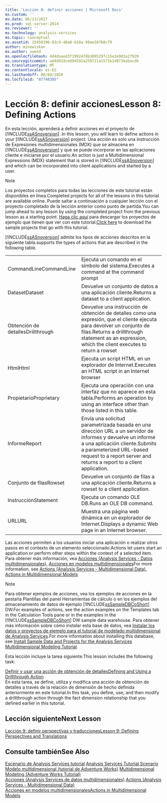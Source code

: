 ```yaml
---
title: 'Lección 8: definir acciones | Microsoft Docs'
ms.custom: ''
ms.date: 06/13/2017
ms.prod: sql-server-2014
ms.reviewer: ''
ms.technology: analysis-services
ms.topic: conceptual
ms.assetid: 15459396-83c9-48a0-b10a-99ae38768c79
author: minewiskan
ms.author: owend
ms.openlocfilehash: 4d4daaed3f1992478b309529fc15e2e903a27920
ms.sourcegitcommit: ad4d92dce894592a259721a1571b1d8736abacdb
ms.translationtype: MT
ms.contentlocale: es-ES
ms.lasthandoff: 08/04/2020
ms.locfileid: "87748385"
---
```

# <a name="lesson-8-defining-actions"></a><span data-ttu-id="8a255-102">Lección 8: definir acciones</span><span class="sxs-lookup"><span data-stu-id="8a255-102">Lesson 8: Defining Actions</span></span>
  <span data-ttu-id="8a255-103">En esta lección, aprenderá a definir acciones en el proyecto de [!INCLUDE[ssASnoversion](../includes/ssasnoversion-md.md)] .</span><span class="sxs-lookup"><span data-stu-id="8a255-103">In this lesson, you will learn to define actions in your [!INCLUDE[ssASnoversion](../includes/ssasnoversion-md.md)] project.</span></span> <span data-ttu-id="8a255-104">Una acción es solo una instrucción de Expresiones multidimensionales (MDX) que se almacena en [!INCLUDE[ssASnoversion](../includes/ssasnoversion-md.md)] y que se puede incorporar en las aplicaciones cliente e iniciarse por el usuario.</span><span class="sxs-lookup"><span data-stu-id="8a255-104">An action is just a Multidimensional Expressions (MDX) statement that is stored in [!INCLUDE[ssASnoversion](../includes/ssasnoversion-md.md)] and which can be incorporated into client applications and started by a user.</span></span>  
  
> [!NOTE]  
>  <span data-ttu-id="8a255-105">Los proyectos completos para todas las lecciones de este tutorial están disponibles en línea.</span><span class="sxs-lookup"><span data-stu-id="8a255-105">Completed projects for all of the lessons in this tutorial are available online.</span></span> <span data-ttu-id="8a255-106">Puede saltar a continuación a cualquier lección con el proyecto completado de la lección anterior como punto de partida.</span><span class="sxs-lookup"><span data-stu-id="8a255-106">You can jump ahead to any lesson by using the completed project from the previous lesson as a starting point.</span></span> <span data-ttu-id="8a255-107">[Haga clic aquí](https://go.microsoft.com/fwlink/?LinkID=221866) para descargar los proyectos de ejemplo que tienen que ver con este tutorial.</span><span class="sxs-lookup"><span data-stu-id="8a255-107">[Click here](https://go.microsoft.com/fwlink/?LinkID=221866) to download the sample projects that go with this tutorial.</span></span>  
  
 [!INCLUDE[ssASnoversion](../includes/ssasnoversion-md.md)] <span data-ttu-id="8a255-108">admite los tipos de acciones descritos en la siguiente tabla.</span><span class="sxs-lookup"><span data-stu-id="8a255-108">supports the types of actions that are described in the following table.</span></span>  
  
|||  
|-|-|  
|<span data-ttu-id="8a255-109">CommandLine</span><span class="sxs-lookup"><span data-stu-id="8a255-109">CommandLine</span></span>|<span data-ttu-id="8a255-110">Ejecuta un comando en el símbolo del sistema.</span><span class="sxs-lookup"><span data-stu-id="8a255-110">Executes a command at the command prompt</span></span>|  
|<span data-ttu-id="8a255-111">Dataset</span><span class="sxs-lookup"><span data-stu-id="8a255-111">Dataset</span></span>|<span data-ttu-id="8a255-112">Devuelve un conjunto de datos a una aplicación cliente.</span><span class="sxs-lookup"><span data-stu-id="8a255-112">Returns a dataset to a client application.</span></span>|  
|<span data-ttu-id="8a255-113">Obtención de detalles</span><span class="sxs-lookup"><span data-stu-id="8a255-113">Drillthrough</span></span>|<span data-ttu-id="8a255-114">Devuelve una instrucción de obtención de detalles como una expresión, que el cliente ejecuta para devolver un conjunto de filas.</span><span class="sxs-lookup"><span data-stu-id="8a255-114">Returns a drillthrough statement as an expression, which the client executes to return a rowset</span></span>|  
|<span data-ttu-id="8a255-115">Html</span><span class="sxs-lookup"><span data-stu-id="8a255-115">Html</span></span>|<span data-ttu-id="8a255-116">Ejecuta un script HTML en un explorador de Internet.</span><span class="sxs-lookup"><span data-stu-id="8a255-116">Executes an HTML script in an Internet browser</span></span>|  
|<span data-ttu-id="8a255-117">Propietario</span><span class="sxs-lookup"><span data-stu-id="8a255-117">Proprietary</span></span>|<span data-ttu-id="8a255-118">Ejecuta una operación con una interfaz que no aparece en esta tabla.</span><span class="sxs-lookup"><span data-stu-id="8a255-118">Performs an operation by using an interface other than those listed in this table.</span></span>|  
|<span data-ttu-id="8a255-119">Informe</span><span class="sxs-lookup"><span data-stu-id="8a255-119">Report</span></span>|<span data-ttu-id="8a255-120">Envía una solicitud parametrizada basada en una dirección URL a un servidor de informes y devuelve un informe a una aplicación cliente.</span><span class="sxs-lookup"><span data-stu-id="8a255-120">Submits a parameterized URL-based request to a report server and returns a report to a client application.</span></span>|  
|<span data-ttu-id="8a255-121">Conjunto de filas</span><span class="sxs-lookup"><span data-stu-id="8a255-121">Rowset</span></span>|<span data-ttu-id="8a255-122">Devuelve un conjunto de filas a una aplicación cliente.</span><span class="sxs-lookup"><span data-stu-id="8a255-122">Returns a rowset to a client application.</span></span>|  
|<span data-ttu-id="8a255-123">Instrucción</span><span class="sxs-lookup"><span data-stu-id="8a255-123">Statement</span></span>|<span data-ttu-id="8a255-124">Ejecuta un comando OLE DB.</span><span class="sxs-lookup"><span data-stu-id="8a255-124">Runs an OLE DB command.</span></span>|  
|<span data-ttu-id="8a255-125">URL</span><span class="sxs-lookup"><span data-stu-id="8a255-125">URL</span></span>|<span data-ttu-id="8a255-126">Muestra una página web dinámica en un explorador de Internet.</span><span class="sxs-lookup"><span data-stu-id="8a255-126">Displays a dynamic Web page in an Internet browser.</span></span>|  
  
 <span data-ttu-id="8a255-127">Las acciones permiten a los usuarios iniciar una aplicación o realizar otros pasos en el contexto de un elemento seleccionado.</span><span class="sxs-lookup"><span data-stu-id="8a255-127">Actions let users start an application or perform other steps within the context of a selected item.</span></span> <span data-ttu-id="8a255-128">Para obtener más información, vea [Acciones &#40;Analysis Services - Datos multidimensionales&#41;](multidimensional-models/actions-analysis-services-multidimensional-data.md), [Acciones en modelos multidimensionales](multidimensional-models/actions-in-multidimensional-models.md)</span><span class="sxs-lookup"><span data-stu-id="8a255-128">For more information, see [Actions &#40;Analysis Services - Multidimensional Data&#41;](multidimensional-models/actions-analysis-services-multidimensional-data.md), [Actions in Multidimensional Models](multidimensional-models/actions-in-multidimensional-models.md)</span></span>  
  
> [!NOTE]  
>  <span data-ttu-id="8a255-129">Para obtener ejemplos de acciones, vea los ejemplos de acciones en la pestaña Plantillas del panel Herramientas de cálculo o en los ejemplos del almacenamiento de datos de ejemplo [!INCLUDE[ssSampleDBCoShort](../includes/sssampledbcoshort-md.md)] DW.</span><span class="sxs-lookup"><span data-stu-id="8a255-129">For examples of actions, see the action examples on the Templates tab in the Calculation Tools pane or in the examples in the [!INCLUDE[ssSampleDBCoShort](../includes/sssampledbcoshort-md.md)] DW sample data warehouse.</span></span> <span data-ttu-id="8a255-130">Para obtener más información sobre cómo instalar esta base de datos, vea [Instalar los datos y proyectos de ejemplo para el tutorial de modelado multidimensional de Analysis Services](install-sample-data-and-projects.md).</span><span class="sxs-lookup"><span data-stu-id="8a255-130">For more information about installing this database, see [Install Sample Data and Projects for the Analysis Services Multidimensional Modeling Tutorial](install-sample-data-and-projects.md).</span></span>  
  
 <span data-ttu-id="8a255-131">Esta lección incluye la tarea siguiente:</span><span class="sxs-lookup"><span data-stu-id="8a255-131">This lesson includes the following task:</span></span>  
  
 [<span data-ttu-id="8a255-132">Definir y usar una acción de obtención de detalles</span><span class="sxs-lookup"><span data-stu-id="8a255-132">Defining and Using a Drillthrough Action</span></span>](lesson-8-1-defining-and-using-a-drillthrough-action.md)  
 <span data-ttu-id="8a255-133">En esta tarea, se define, utiliza y modifica una acción de obtención de detalles a través de la relación de dimensión de hecho definida anteriormente en este tutorial.</span><span class="sxs-lookup"><span data-stu-id="8a255-133">In this task, you define, use, and then modify a drillthrough action through the fact dimension relationship that you defined earlier in this tutorial.</span></span>  
  
## <a name="next-lesson"></a><span data-ttu-id="8a255-134">Lección siguiente</span><span class="sxs-lookup"><span data-stu-id="8a255-134">Next Lesson</span></span>  
 [<span data-ttu-id="8a255-135">Lección 9: definir perspectivas y traducciones</span><span class="sxs-lookup"><span data-stu-id="8a255-135">Lesson 9: Defining Perspectives and Translations</span></span>](lesson-9-defining-perspectives-and-translations.md)  
  
## <a name="see-also"></a><span data-ttu-id="8a255-136">Consulte también</span><span class="sxs-lookup"><span data-stu-id="8a255-136">See Also</span></span>  
 <span data-ttu-id="8a255-137">[Escenario de Analysis Services tutorial](analysis-services-tutorial-scenario.md) </span><span class="sxs-lookup"><span data-stu-id="8a255-137">[Analysis Services Tutorial Scenario](analysis-services-tutorial-scenario.md) </span></span>  
 <span data-ttu-id="8a255-138">[Modelo multidimensional &#40;tutorial de Adventure Works&#41;](multidimensional-modeling-adventure-works-tutorial.md) </span><span class="sxs-lookup"><span data-stu-id="8a255-138">[Multidimensional Modeling &#40;Adventure Works Tutorial&#41;](multidimensional-modeling-adventure-works-tutorial.md) </span></span>  
 <span data-ttu-id="8a255-139">[Acciones &#40;Analysis Services de datos multidimensionales&#41;](multidimensional-models/actions-analysis-services-multidimensional-data.md) </span><span class="sxs-lookup"><span data-stu-id="8a255-139">[Actions &#40;Analysis Services - Multidimensional Data&#41;](multidimensional-models/actions-analysis-services-multidimensional-data.md) </span></span>  
 [<span data-ttu-id="8a255-140">Acciones en modelos multidimensionales</span><span class="sxs-lookup"><span data-stu-id="8a255-140">Actions in Multidimensional Models</span></span>](multidimensional-models/actions-in-multidimensional-models.md)  
  
  
